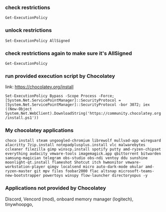 ### check restrictions
`Get-ExecutionPolicy`

### unlock restrictions
`Set-ExecutionPolicy AllSigned`

### check restrictions again to make sure it's AllSigned
`Get-ExecutionPolicy`

### run provided execution script by Chocolatey
link: https://chocolatey.org/install

`Set-ExecutionPolicy Bypass -Scope Process -Force; [System.Net.ServicePointManager]::SecurityProtocol = [System.Net.ServicePointManager]::SecurityProtocol -bor 3072; iex ((New-Object System.Net.WebClient).DownloadString('https://community.chocolatey.org/install.ps1'))`

### My chocolatey applications
`choco install steam ungoogled-chromium librewolf mullvad-app wireguard alacritty 7zip.install notepadplusplus.install vlc malwarebytes ccleaner filezilla gimp winscp.install spotify putty amd-ryzen-chipset everything audacity vmware-tools imagemagick.app qbittorrent bitwarden samsung-magician telegram obs-studio obs-ndi ventoy ddu sunshine moonlight-qt.install flameshot Shotcut itch hwmonitor vmware-workstation-player qimgv localsend micro auto-dark-mode okular amd-ryzen-master git mpv files foobar2000 flac altsnap microsoft-teams-new-bootstrapper powertoys winspy flow-launcher directoryopus -y`

### Applications not provided by Chocolatey
Discord, Vencord (mod), onboard memory manager (logitech), tinywhoopgo, 
